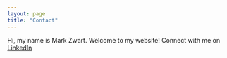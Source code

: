 ```yaml
---
layout: page
title: "Contact"
---
```

Hi, my name is Mark Zwart. Welcome to my website! 
Connect with me on [LinkedIn](http://www.linkedin.com)

